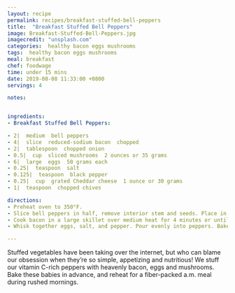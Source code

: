 ```yaml
---
layout: recipe
permalink: recipes/breakfast-stuffed-bell-peppers
title:  "Breakfast Stuffed Bell Peppers"
image: Breakfast-Stuffed-Bell-Peppers.jpg
imagecredit: "unsplash.com"
categories:  healthy bacon eggs mushrooms
tags:  healthy bacon eggs mushrooms
meal: breakfast
chef: foodwage
time: under 15 mins
date: 2019-08-08 11:33:00 +0800
servings: 4

notes:


ingredients:
- Breakfast Stuffed Bell Peppers:

- 2|  medium  bell peppers
- 4|  slice  reduced-sodium bacon  chopped
- 2|  tablespoon  chopped onion
- 0.5|  cup  sliced mushrooms  2 ounces or 35 grams
- 6|  large  eggs  50 grams each
- 0.25|  teaspoon  salt
- 0.125|  teaspoon  black pepper
- 0.25|  cup  grated Cheddar cheese  1 ounce or 30 grams
- 1|  teaspoon  chopped chives

directions:
- Preheat oven to 350°F.
- Slice bell peppers in half, remove interior stem and seeds. Place in a 2-quart baking dish. Set aside. (If bell pepper bottoms are very rounded, place crumbled foil in between so peppers remain level when filled and baked.)
- Cook bacon in a large skillet over medium heat for 4 minutes or until crispy. Remove bacon, and drain on paper towels. Drain off all but 1 teaspoon bacon fat. In the same skillet, cook onions and mushrooms over medium heat about 4–5 minutes or until tender. Add spinach, and cook for 2 minutes, tossing occasionally with tongs. Drain excess liquid. Stir in bacon. Spoon mixture evenly into prepared pepper halves. Top each pepper with 1 tablespoon cheese.
- Whisk together eggs, salt, and pepper. Pour evenly into peppers. Bake 25–30 minutes, until eggs are set.

---
```


Stuffed vegetables have been taking over the internet, but who can blame our obsession when they’re so simple, appetizing and nutritious! We stuff our vitamin C-rich peppers with heavenly bacon, eggs and mushrooms. Bake these babies in advance, and reheat for a fiber-packed a.m. meal during rushed mornings.